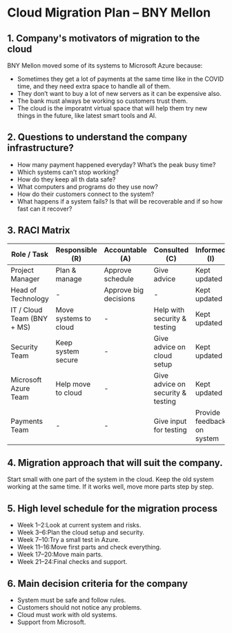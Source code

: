 # Cloud Migration Plan – BNY Mellon

## 1. Company's motivators of migration to the cloud
BNY Mellon moved some of its systems to Microsoft Azure because:  
- Sometimes they get a lot of payments at the same time like in the COVID time, and they need extra space to handle all of them.  
- They don’t want to buy a lot of new servers as it can be expensive also.  
- The bank must always be working so customers trust them.  
- The cloud is the imporatnt virtual space that will help them try new things in the future, like latest smart tools and AI.

## 2. Questions to understand the company infrastructure?
- How many payment happened everyday? What’s the peak busy time?  
- Which systems can't stop working?  
- How do they keep all th data safe?  
- What computers and programs do they use now?  
- How do their customers connect to the system?  
- What happens if a system fails? Is that will be recoverable and if so how fast can it recover?

## 3. RACI Matrix
| Role / Task                 | Responsible (R) | Accountable (A) | Consulted (C) | Informed (I) |
|-----------------------------------|-----------------|-----------------|---------------|--------------|
| Project Manager              | Plan & manage | Approve schedule | Give advice | Kept updated |
| Head of Technology           |-               | Approve big decisions |-             | Kept updated |
| IT / Cloud Team (BNY + MS)  | Move systems to cloud |-             | Help with security & testing | Kept updated |
| Security Team                | Keep system secure |-             | Give advice on cloud setup | Kept updated |
| Microsoft Azure Team         | Help move to cloud |-             | Give advice on security & testing | Kept updated |
| Payments Team     | -              |-               | Give input for testing | Provide feedback on system |
## 4. Migration approach that will suit the company.
Start small with one part of the system in the cloud. Keep the old system working at the same time. If it works well, move more parts step by step.  

## 5. High level schedule for the migration process
- Week 1–2:Look at current system and risks.  
- Week 3–6:Plan the cloud setup and security.  
- Week 7–10:Try a small test in Azure.  
- Week 11–16:Move first parts and check everything.  
- Week 17–20:Move main parts.  
- Week 21–24:Final checks and support.

## 6. Main decision criteria for the company
- System must be safe and follow rules.  
- Customers should not notice any problems.  
- Cloud must work with old systems.  
- Support from Microsoft.
